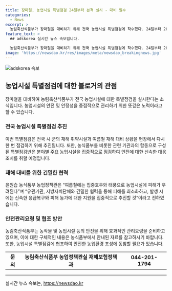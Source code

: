 ```yaml
---
title: 장마철, 농업시설 특별점검 24일부터 본격 실시 - 대비 필수
categories:
  - News
excerpt: >
  농림축산식품부가 장마철을 대비하기 위해 전국 농업시설 특별점검에 착수했다. 24일부터 28일까지 전국 지방자치단체를 대상으로 농업분야 재해 대비상황과 농업시설에 대한 특별점검을 실시할 예정이다. 이를 통해 여름철 재해에 대비하기 위해 재해 취약시설과 상황을 점검하고 미흡한 점을 개선할 것으로 보인다. 이에 대한 정책브리핑 자료는 출처표시 후 자유롭게 이용 가능하며, 자세한 사항은 농림축산식품부로 문의할 수 있다. (출처: 정책브리핑 www.korea.kr)
feature_text: >
  ## adskorea 실시간 뉴스 속보입니다.

  농림축산식품부가 장마철을 대비하기 위해 전국 농업시설 특별점검에 착수했다. 24일부터 28일까지 전국 지방자치단체를 대상으로 농업분야 재해 대비상황과 농업시설에 대한 특별점검을 실시할 예정이다. 이를 통해 여름철 재해에 대비하기 위해 재해 취약시설과 상황을 점검하고 미흡한 점을 개선할 것으로 보인다. 이에 대한 정책브리핑 자료는 출처표시 후 자유롭게 이용 가능하며, 자세한 사항은 농림축산식품부로 문의할 수 있다. (출처: 정책브리핑 www.korea.kr)
image: 'https://newsdao.kr/res/images/meta/newsdao_breakingnews.jpg'
---
```


<p><img src="https://newsdao.kr/res/images/meta/newsdao_breakingnews.jpg" alt="adskorea 속보" /></p>

<h2 data-ke-size="size26">농업시설 특별점검에 대한 블로거의 관점</h2>

<p data-ke-size="size16">장마철을 대비하여 농림축산식품부가 전국 농업시설에 대한 특별점검을 실시한다는 소식입니다. 농업시설의 안전 및 안정성을 중점적으로 관리하기 위한 뜻깊은 노력이라고 할 수 있습니다.</p>

<h3>전국 농업시설 특별점검 추진</h3>

<p data-ke-size="size16">이번 특별점검은 전국 시·군의 재해 취약시설과 여름철 재해 대비 상황을 현장에서 다시 한 번 점검하기 위해 추진됩니다. 또한, 농식품부를 비롯한 관련 기관과의 합동으로 구성된 특별점검반은 분야별 주요 농업시설을 집중적으로 점검하여 안전에 대한 신속한 대응 조치를 취할 예정입니다.</p>

<h3>재해 대비를 위한 긴밀한 협력</h3>

<p data-ke-size="size16">윤원습 농식품부 농업정책관은 “여름철에는 집중호우와 태풍으로 농업시설에 피해가 우려된다”며 “유관기관, 지방자치단체와 긴밀한 협력을 통해 피해를 최소화하고, 발생 시에는 신속한 응급복구와 피해 농가에 대한 지원을 집중적으로 추진할 것”이라고 전하였습니다.</p>

<h3>안전관리요령 및 협조 방안</h3>

<p data-ke-size="size16">농림축산식품부는 농작물 및 농업시설 등의 안전을 위해 효과적인 관리요령을 준비하고 있으며, 이에 대한 구체적인 내용은 농식품부에서 안내된 자료를 참고하시기 바랍니다. 또한, 농업시설 특별점검에 협조하여 안전한 농업환경 조성에 동참할 필요가 있습니다.</p>

<table>
    <tr>
        <td style="text-align: center; height: 17px;"><b>문의</b></td>
        <td style="text-align: center; height: 17px;"><b>농림축산식품부 농업정책관실 재해보험정책과</b></td>
        <td style="text-align: center; height: 17px;"><b>044-201-1794</b></td>
    </tr>
</table>

<p data-ke-size="size16"></p>

<p><hr></p>
실시간 뉴스 속보는, <a href="https://newsdao.kr" rel="dofollow">https://newsdao.kr</a>


